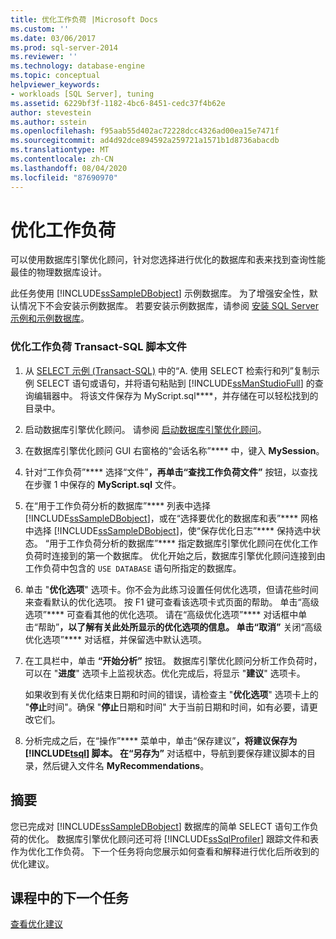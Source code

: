 ```yaml
---
title: 优化工作负荷 |Microsoft Docs
ms.custom: ''
ms.date: 03/06/2017
ms.prod: sql-server-2014
ms.reviewer: ''
ms.technology: database-engine
ms.topic: conceptual
helpviewer_keywords:
- workloads [SQL Server], tuning
ms.assetid: 6229bf3f-1182-4bc6-8451-cedc37f4b62e
author: stevestein
ms.author: sstein
ms.openlocfilehash: f95aab55d402ac72228dcc4326ad00ea15e7471f
ms.sourcegitcommit: ad4d92dce894592a259721a1571b1d8736abacdb
ms.translationtype: MT
ms.contentlocale: zh-CN
ms.lasthandoff: 08/04/2020
ms.locfileid: "87690970"
---
```

# <a name="tuning-a-workload"></a>优化工作负荷
  可以使用数据库引擎优化顾问，针对您选择进行优化的数据库和表来找到查询性能最佳的物理数据库设计。  
  
 此任务使用 [!INCLUDE[ssSampleDBobject](../../includes/sssampledbobject-md.md)] 示例数据库。 为了增强安全性，默认情况下不会安装示例数据库。 若要安装示例数据库，请参阅 [安装 SQL Server 示例和示例数据库](http://sqlserversamples.codeplex.com)。  
  
### <a name="tune-a-workload-transact-sql-script-file"></a>优化工作负荷 Transact-SQL 脚本文件  
  
1.  从 [SELECT 示例 (Transact-SQL)](/sql/t-sql/queries/select-examples-transact-sql) 中的“A. 使用 SELECT 检索行和列”复制示例 SELECT 语句或语句，并将语句粘贴到 [!INCLUDE[ssManStudioFull](../../includes/ssmanstudiofull-md.md)] 的查询编辑器中。 将该文件保存为 MyScript.sql****，并存储在可以轻松找到的目录中。  
  
2.  启动数据库引擎优化顾问。 请参阅 [启动数据库引擎优化顾问](../../relational-databases/performance/database-engine-tuning-advisor.md)。  
  
3.  在数据库引擎优化顾问 GUI 右窗格的“会话名称”**** 中，键入 **MySession**。  
  
4.  针对“工作负荷”**** 选择“文件”****，再单击“查找工作负荷文件”**** 按钮，以查找在步骤 1 中保存的 **MyScript.sql** 文件。  
  
5.  在“用于工作负荷分析的数据库”**** 列表中选择 [!INCLUDE[ssSampleDBobject](../../includes/sssampledbobject-md.md)]，或在“选择要优化的数据库和表”**** 网格中选择 [!INCLUDE[ssSampleDBobject](../../includes/sssampledbobject-md.md)]，使“保存优化日志”**** 保持选中状态。 “用于工作负荷分析的数据库”**** 指定数据库引擎优化顾问在优化工作负荷时连接到的第一个数据库。 优化开始之后，数据库引擎优化顾问连接到由工作负荷中包含的 `USE DATABASE` 语句所指定的数据库。  
  
6.  单击 "**优化选项**" 选项卡。你不会为此练习设置任何优化选项，但请花些时间来查看默认的优化选项。 按 F1 键可查看该选项卡式页面的帮助。 单击“高级选项”**** 可查看其他的优化选项。 请在“高级优化选项”**** 对话框中单击“帮助”****，以了解有关此处所显示的优化选项的信息。 单击“取消”**** 关闭“高级优化选项”**** 对话框，并保留选中默认选项。  
  
7.  在工具栏中，单击 **“开始分析”** 按钮。 数据库引擎优化顾问分析工作负荷时，可以在 "**进度**" 选项卡上监视状态。优化完成后，将显示 "**建议**" 选项卡。  
  
     如果收到有关优化结束日期和时间的错误，请检查主 "**优化选项**" 选项卡上的 "**停止**时间"。确保 "**停止**日期和时间" 大于当前日期和时间，如有必要，请更改它们。  
  
8.  分析完成之后，在“操作”**** 菜单中，单击“保存建议”****，将建议保存为 [!INCLUDE[tsql](../../includes/tsql-md.md)] 脚本。 在“另存为”**** 对话框中，导航到要保存建议脚本的目录，然后键入文件名 **MyRecommendations**。  
  
## <a name="summary"></a>摘要  
 您已完成对 [!INCLUDE[ssSampleDBobject](../../includes/sssampledbobject-md.md)] 数据库的简单 SELECT 语句工作负荷的优化。 数据库引擎优化顾问还可将 [!INCLUDE[ssSqlProfiler](../../includes/sssqlprofiler-md.md)] 跟踪文件和表作为优化工作负荷。 下一个任务将向您展示如何查看和解释进行优化后所收到的优化建议。  
  
## <a name="next-task-in-lesson"></a>课程中的下一个任务  
 [查看优化建议](lesson-1-2-viewing-tuning-recommendations.md)  
  
  
